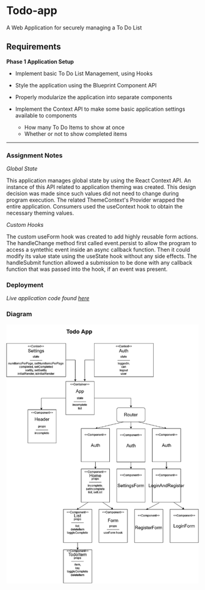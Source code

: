 # Todo-app

A Web Application for securely managing a To Do List

## Requirements

__Phase 1 Application Setup__

* Implement basic To Do List Management, using Hooks

* Style the application using the Blueprint Component API

* Properly modularize the application into separate components

* Implement the Context API to make some basic application settings available to components
  * How many To Do Items to show at once
  * Whether or not to show completed items

------------

### Assignment Notes

_Global State_

This application manages global state by using the React Context API. An instance of this API related to application theming was created. This design decision was made since such values did not need to change during program execution. The related ThemeContext's Provider wrapped the entire application. Consumers used the useContext hook to obtain the necessary theming values.

_Custom Hooks_

The custom useForm hook was created to add highly reusable form actions. The handleChange method first called event.persist to allow the program to access a syntethic event inside an async callback function. Then it could modify its value state using the useState hook without any side effects. The handleSubmit function allowed a submission to be done with any callback function that was passed into the hook, if an event was present.


### Deployment

  _Live application code found [here](https://beers15.github.io/todo-app/)_

### Diagram

![diagram](./todoApp.png)
